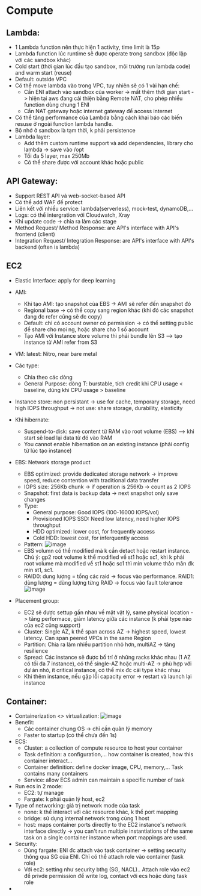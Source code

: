 # Compute

## Lambda:
 - 1 Lambda function nên thực hiện 1 activity, time limit là 15p
 - Lambda function lúc runtime sẽ được operate trong sandbox (độc lập với các sandbox khác)
 - Cold start (thời gian lúc đầu tạo sandbox, môi trường run lambda code) and warm start (reuse)
 - Default: outside VPC
 - Có thể move lambda vào trong VPC, tuy nhiên sẽ có 1 vài hạn chế:
    + Cần ENI attach vào sandbox của worker -> mất thêm thời gian start -> hiện tại aws đang cải thiện bằng Remote NAT, cho phép nhiều function dùng chung 1 ENI
    + Cần NAT gateway hoặc internet gateway để access internet
 - Có thể tăng performance của Lambda bằng cách khai báo các biến resuse ở ngoài function lambda handle.
 - Bộ nhớ ở sandbox là tạm thời, k phải persistence
 - Lambda layer:
     + Add thêm custom runtime support và add dependencies, library cho lambda -> save vào /opt
     + Tối đa 5 layer, max 250Mb
     + Có thể share được với account khác hoặc public

## API Gateway:
 - Support REST API và web-socket-based API
 - Có thể add WAF để protect
 - Liên kết với nhiều service: lambda(serverless), mock-test, dynamoDB,...
 - Logs: có thể intergration với Cloudwatch, Xray
 - Khi update code -> chia ra làm các stage
 - Method Request/ Method Response: are API's interface with API's frontend (client)
 - Integration Request/ Integration Response: are API's interface with API's backend (often is lambda)


## EC2
 - Elastic Interface: apply for deep learning
 - AMI:
   - Khi tạo AMI: tạo snapshot của EBS -> AMI sẽ refer đến snapshot đó
   - Regional base -> có thể copy sang region khác (khi đó các snapshot đang đc refer cũng sẽ đc copy)
   - Default: chỉ có account owner có permission -> có thể setting public để share cho mọi ng, hoặc share cho 1 số account
   - Tạo AMI với Instance store volume thì phải bundle lên S3 --> tạo instance từ AMI refer from S3
 - VM: latest: Nitro, near bare metal
 - Các type:
   - Chia theo các dòng
   - General Purpose: dòng T: burstable, tích credit khi CPU usage < baseline, dúng khi CPU usage > baseline
 - Instance store: non persistant -> use for cache, temporary storage, need high IOPS throughput
    -> not use: share storage, durability, elasticity
 - Khi hibernate: 
   - Suspend-to-disk: save content từ RAM vào root volume (EBS) --> khi start sẽ load lại data từ đó vào RAM
   - You cannot enable hibernation on an existing instance (phải config từ lúc tạo instance)
 - EBS: Network storage product
   - EBS optimized: provide dedicated storage network -> improve speed, reduce contention with traditional data transfer
   - IOPS size: 256Kb chunk -> if operation is 256Kb -> count as 2 IOPS
   - Snapshot: first data is backup data -> next snapshot only save changes
   - Type:
     - General purpose: Good IOPS (100-16000 IOPS/vol)
     - Provisioned IOPS SSD: Need low latency, need higher IOPS throughput 
     - HDD optimized: lower cost, for frequently access
     - Cold HDD: lowest cost, for inferquently access
   - Pattern:  ![image](https://user-images.githubusercontent.com/40649408/67630661-8338cd00-f8ce-11e9-932b-743fae562f1a.png)
   - EBS volumn có thể modified mà k cần detact hoặc restart instance. Chú ý: gp2 root volume k thể modified về st1 hoặc sc1, khi k phải root volume mà modified về st1 hoặc sc1 thì min volume thảo mãn đk min st1, sc1.
   - RAID0: dung lượng = tổng các raid -> focus vào performance. RAID1: dùng lượng = dùng lượng từng RAID -> focus vào fault tolerance 
   ![image](https://user-images.githubusercontent.com/40649408/71156260-faf9f700-2282-11ea-92eb-b6a33bc99e5a.png)

 - Placement group:
   - EC2 sẽ được settup gần nhau về mặt vật lý, same physical location -> tăng performace, giảm latency giữa các instance (k phải type nào của ec2 cũng support)
   - Cluster: Single AZ, k thể span across AZ -> highest speed, lowest latency. Can span peered VPCs in the same Region
   - Partition: Chia ra làm nhiều partition nhỏ hơn, multiAZ -> tăng resilience
   - Spread: Các instance sẽ được bố trí ở những racks khác nhau (1 AZ có tối đa 7 instance), có thể single-AZ hoặc multi-AZ -> phù hợp với dự án nhỏ, ít critical instance, có thể mix đc cái type khác nhau
   - Khi thêm instance, nếu gặp lỗi capacity error -> restart và launch lại instance

## Container:
  - Containerization <> virtualization: ![image](https://user-images.githubusercontent.com/40649408/67635916-e185a000-f90e-11e9-9e0c-6aa4a9c1b3a2.png)
  - Benefit: 
    - Các container chung OS -> chỉ cần quản lý memory
    - Faster to startup (có thể chưa đến 1s)
  - ECS:
    - Cluster: a collection of compute resource to host your container
    - Task definition: a configuration,... how container is created, how this container interact...
    - Container definition: define docker image, CPU, memory,... Task contains many containers
    - Service: allow ECS admin can maintain a specific number of task
  - Run ecs in 2 mode: 
    - EC2: tự manage
    - Fargate: k phải quản lý host, ec2
  - Type of networking: giá trị network mode của task
    - none: k thể interact với các resource khác, k thể port mapping
    - bridge: sử dụng internal network trong cùng 1 host
    - host: maps container ports directly to the EC2 instance's network interface directly -> you can't run multiple instantiations of the same task on a single container instance when port mappings are used.
  - Security:
    - Dùng fargate: ENI đc attach vào task container -> setting security thông qua SG của ENI. Chỉ có thể attach role vào container (task role)
    - Với ec2: setting như security bthg (SG, NACL).. Attach role vào ec2 để privde permission để write log, contact với ecs hoặc dùng task role
  -  
